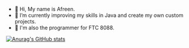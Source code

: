 - 👋 Hi, My name is Afreen.
- 👀 I’m currently improving my skills in Java and create my own custom projects.
- 🤖 I'm also the programmer for FTC 8088.

[![Anurag's GitHub stats](https://github-readme-stats.vercel.app/apiAfreen501=anuraghazra)](https://github.com/anuraghazra/github-readme-stats)
<!---
Afreen501/Afreen501 is a ✨ special ✨ repository because its `README.md` (this file) appears on your GitHub profile.
You can click the Preview link to take a look at your changes.
--->
